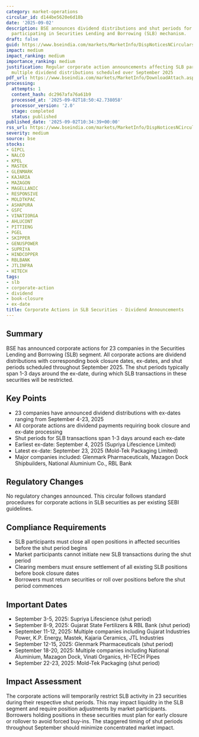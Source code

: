 ```yaml
---
category: market-operations
circular_id: d144be5620e6d18b
date: '2025-09-02'
description: BSE announces dividend distributions and shut periods for 23 companies
  participating in Securities Lending and Borrowing (SLB) mechanism.
draft: false
guid: https://www.bseindia.com/markets/MarketInfo/DispNoticesNCirculars.aspx?Noticeid={C220D309-BCE4-4D71-9188-1CB6588BC7DA}&noticeno=20250902-14&dt=09/02/2025&icount=14&totcount=59&flag=0
impact: medium
impact_ranking: medium
importance_ranking: medium
justification: Regular corporate action announcements affecting SLB participants with
  multiple dividend distributions scheduled over September 2025
pdf_url: https://www.bseindia.com/markets/MarketInfo/DownloadAttach.aspx?id=20250902-14&attachedId=4da9db4d-962b-434d-855f-1a8693c9a89f
processing:
  attempts: 1
  content_hash: dc2967afa76a61b9
  processed_at: '2025-09-02T18:50:42.738058'
  processor_version: '2.0'
  stage: completed
  status: published
published_date: '2025-09-02T10:34:39+00:00'
rss_url: https://www.bseindia.com/markets/MarketInfo/DispNoticesNCirculars.aspx?Noticeid={C220D309-BCE4-4D71-9188-1CB6588BC7DA}&noticeno=20250902-14&dt=09/02/2025&icount=14&totcount=59&flag=0
severity: medium
source: bse
stocks:
- GIPCL
- NALCO
- KPEL
- MASTEK
- GLENMARK
- KAJARIA
- MAZAGON
- MAGELLANIC
- RESPONSIVE
- MOLDTKPAC
- ASHAPURA
- GSFC
- VINATIORGA
- AHLUCONT
- PITTIENG
- PGEL
- SKIPPER
- GENUSPOWER
- SUPRIYA
- HINDCOPPER
- RBLBANK
- JTLINFRA
- HITECH
tags:
- slb
- corporate-action
- dividend
- book-closure
- ex-date
title: Corporate Actions in SLB Securities - Dividend Announcements
---
```


## Summary

BSE has announced corporate actions for 23 companies in the Securities Lending and Borrowing (SLB) segment. All corporate actions are dividend distributions with corresponding book closure dates, ex-dates, and shut periods scheduled throughout September 2025. The shut periods typically span 1-3 days around the ex-date, during which SLB transactions in these securities will be restricted.

## Key Points

- 23 companies have announced dividend distributions with ex-dates ranging from September 4-23, 2025
- All corporate actions are dividend payments requiring book closure and ex-date processing
- Shut periods for SLB transactions span 1-3 days around each ex-date
- Earliest ex-date: September 4, 2025 (Supriya Lifescience Limited)
- Latest ex-date: September 23, 2025 (Mold-Tek Packaging Limited)
- Major companies included: Glenmark Pharmaceuticals, Mazagon Dock Shipbuilders, National Aluminium Co., RBL Bank

## Regulatory Changes

No regulatory changes announced. This circular follows standard procedures for corporate actions in SLB securities as per existing SEBI guidelines.

## Compliance Requirements

- SLB participants must close all open positions in affected securities before the shut period begins
- Market participants cannot initiate new SLB transactions during the shut period
- Clearing members must ensure settlement of all existing SLB positions before book closure dates
- Borrowers must return securities or roll over positions before the shut period commences

## Important Dates

- September 3-5, 2025: Supriya Lifescience (shut period)
- September 8-9, 2025: Gujarat State Fertilizers & RBL Bank (shut period)
- September 11-12, 2025: Multiple companies including Gujarat Industries Power, K.P. Energy, Mastek, Kajaria Ceramics, JTL Industries
- September 12-15, 2025: Glenmark Pharmaceuticals (shut period)
- September 18-20, 2025: Multiple companies including National Aluminium, Mazagon Dock, Vinati Organics, HI-TECH Pipes
- September 22-23, 2025: Mold-Tek Packaging (shut period)

## Impact Assessment

The corporate actions will temporarily restrict SLB activity in 23 securities during their respective shut periods. This may impact liquidity in the SLB segment and require position adjustments by market participants. Borrowers holding positions in these securities must plan for early closure or rollover to avoid forced buy-ins. The staggered timing of shut periods throughout September should minimize concentrated market impact.